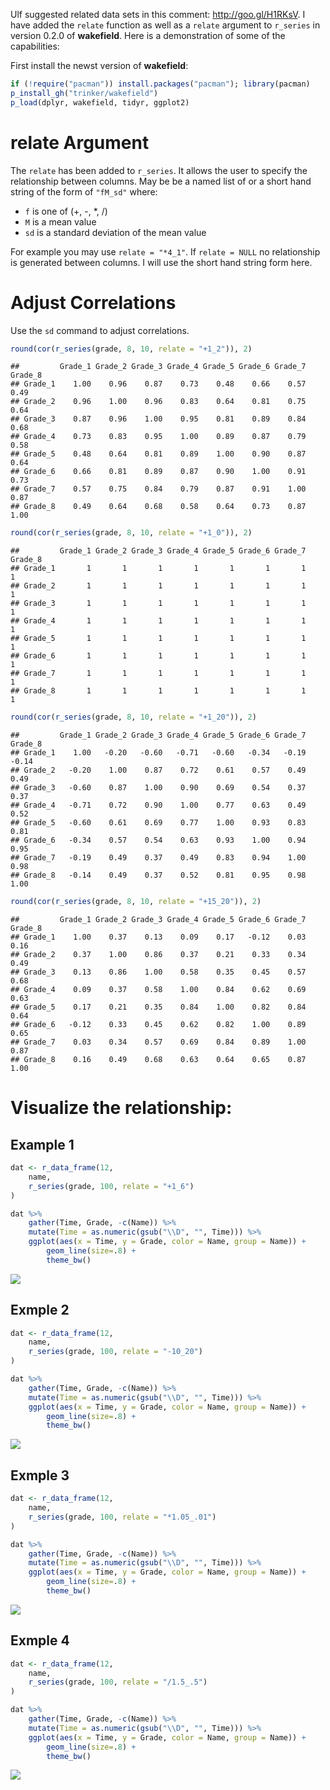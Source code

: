 Ulf suggested related data sets in this comment: <http://goo.gl/H1RKsV>. I have added the `relate` function as well as a `relate` argument to `r_series` in version 0.2.0 of **wakefield**. Here is a demonstration of some of the capabilities:

First install the newst version of **wakefield**:

``` r
if (!require("pacman")) install.packages("pacman"); library(pacman)
p_install_gh("trinker/wakefield")
p_load(dplyr, wakefield, tidyr, ggplot2)
```

relate Argument
===============

The `relate` has been added to `r_series`. It allows the user to specify the relationship between columns. May be be a named list of or a short hand string of the form of `"fM_sd"` where:

-   `f` is one of (+, -, \*, /)
-   `M` is a mean value
-   `sd` is a standard deviation of the mean value

For example you may use `relate = "*4_1"`. If `relate = NULL` no relationship is generated between columns. I will use the short hand string form here.

Adjust Correlations
===================

Use the `sd` command to adjust correlations.

``` r
round(cor(r_series(grade, 8, 10, relate = "+1_2")), 2)
```

    ##         Grade_1 Grade_2 Grade_3 Grade_4 Grade_5 Grade_6 Grade_7 Grade_8
    ## Grade_1    1.00    0.96    0.87    0.73    0.48    0.66    0.57    0.49
    ## Grade_2    0.96    1.00    0.96    0.83    0.64    0.81    0.75    0.64
    ## Grade_3    0.87    0.96    1.00    0.95    0.81    0.89    0.84    0.68
    ## Grade_4    0.73    0.83    0.95    1.00    0.89    0.87    0.79    0.58
    ## Grade_5    0.48    0.64    0.81    0.89    1.00    0.90    0.87    0.64
    ## Grade_6    0.66    0.81    0.89    0.87    0.90    1.00    0.91    0.73
    ## Grade_7    0.57    0.75    0.84    0.79    0.87    0.91    1.00    0.87
    ## Grade_8    0.49    0.64    0.68    0.58    0.64    0.73    0.87    1.00

``` r
round(cor(r_series(grade, 8, 10, relate = "+1_0")), 2)
```

    ##         Grade_1 Grade_2 Grade_3 Grade_4 Grade_5 Grade_6 Grade_7 Grade_8
    ## Grade_1       1       1       1       1       1       1       1       1
    ## Grade_2       1       1       1       1       1       1       1       1
    ## Grade_3       1       1       1       1       1       1       1       1
    ## Grade_4       1       1       1       1       1       1       1       1
    ## Grade_5       1       1       1       1       1       1       1       1
    ## Grade_6       1       1       1       1       1       1       1       1
    ## Grade_7       1       1       1       1       1       1       1       1
    ## Grade_8       1       1       1       1       1       1       1       1

``` r
round(cor(r_series(grade, 8, 10, relate = "+1_20")), 2)
```

    ##         Grade_1 Grade_2 Grade_3 Grade_4 Grade_5 Grade_6 Grade_7 Grade_8
    ## Grade_1    1.00   -0.20   -0.60   -0.71   -0.60   -0.34   -0.19   -0.14
    ## Grade_2   -0.20    1.00    0.87    0.72    0.61    0.57    0.49    0.49
    ## Grade_3   -0.60    0.87    1.00    0.90    0.69    0.54    0.37    0.37
    ## Grade_4   -0.71    0.72    0.90    1.00    0.77    0.63    0.49    0.52
    ## Grade_5   -0.60    0.61    0.69    0.77    1.00    0.93    0.83    0.81
    ## Grade_6   -0.34    0.57    0.54    0.63    0.93    1.00    0.94    0.95
    ## Grade_7   -0.19    0.49    0.37    0.49    0.83    0.94    1.00    0.98
    ## Grade_8   -0.14    0.49    0.37    0.52    0.81    0.95    0.98    1.00

``` r
round(cor(r_series(grade, 8, 10, relate = "+15_20")), 2)
```

    ##         Grade_1 Grade_2 Grade_3 Grade_4 Grade_5 Grade_6 Grade_7 Grade_8
    ## Grade_1    1.00    0.37    0.13    0.09    0.17   -0.12    0.03    0.16
    ## Grade_2    0.37    1.00    0.86    0.37    0.21    0.33    0.34    0.49
    ## Grade_3    0.13    0.86    1.00    0.58    0.35    0.45    0.57    0.68
    ## Grade_4    0.09    0.37    0.58    1.00    0.84    0.62    0.69    0.63
    ## Grade_5    0.17    0.21    0.35    0.84    1.00    0.82    0.84    0.64
    ## Grade_6   -0.12    0.33    0.45    0.62    0.82    1.00    0.89    0.65
    ## Grade_7    0.03    0.34    0.57    0.69    0.84    0.89    1.00    0.87
    ## Grade_8    0.16    0.49    0.68    0.63    0.64    0.65    0.87    1.00

Visualize the relationship:
===========================

Example 1
---------

``` r
dat <- r_data_frame(12,
    name,
    r_series(grade, 100, relate = "+1_6")
) 

dat %>%
    gather(Time, Grade, -c(Name)) %>%
    mutate(Time = as.numeric(gsub("\\D", "", Time))) %>%
    ggplot(aes(x = Time, y = Grade, color = Name, group = Name)) +
        geom_line(size=.8) + 
        theme_bw()
```

![](follow_up_part2_files/figure-markdown_github/unnamed-chunk-4-1.png)

Exmple 2
--------

``` r
dat <- r_data_frame(12,
    name,
    r_series(grade, 100, relate = "-10_20")
) 

dat %>%
    gather(Time, Grade, -c(Name)) %>%
    mutate(Time = as.numeric(gsub("\\D", "", Time))) %>%
    ggplot(aes(x = Time, y = Grade, color = Name, group = Name)) +
        geom_line(size=.8) + 
        theme_bw()
```

![](follow_up_part2_files/figure-markdown_github/unnamed-chunk-5-1.png)

Exmple 3
--------

``` r
dat <- r_data_frame(12,
    name,
    r_series(grade, 100, relate = "*1.05_.01")
) 

dat %>%
    gather(Time, Grade, -c(Name)) %>%
    mutate(Time = as.numeric(gsub("\\D", "", Time))) %>%
    ggplot(aes(x = Time, y = Grade, color = Name, group = Name)) +
        geom_line(size=.8) + 
        theme_bw()
```

![](follow_up_part2_files/figure-markdown_github/unnamed-chunk-6-1.png)

Exmple 4
--------

``` r
dat <- r_data_frame(12,
    name,
    r_series(grade, 100, relate = "/1.5_.5")
) 

dat %>%
    gather(Time, Grade, -c(Name)) %>%
    mutate(Time = as.numeric(gsub("\\D", "", Time))) %>%
    ggplot(aes(x = Time, y = Grade, color = Name, group = Name)) +
        geom_line(size=.8) + 
        theme_bw()
```

![](follow_up_part2_files/figure-markdown_github/unnamed-chunk-7-1.png)
